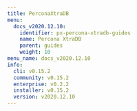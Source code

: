 ```yaml
---
title: PerconaXtraDB
menu:
  docs_v2020.12.10:
    identifier: px-percona-xtradb-guides
    name: Percona XtraDB
    parent: guides
    weight: 10
menu_name: docs_v2020.12.10
info:
  cli: v0.15.2
  community: v0.15.2
  enterprise: v0.2.2
  installer: v0.15.2
  version: v2020.12.10
---
```


